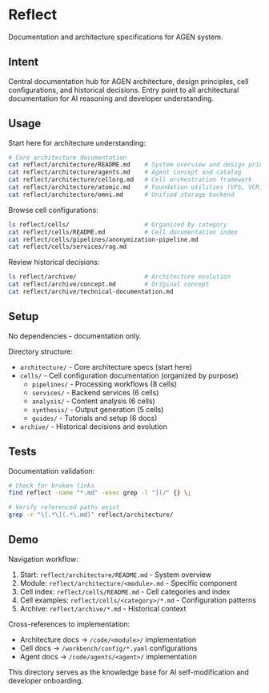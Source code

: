 # Reflect

Documentation and architecture specifications for AGEN system.

## Intent

Central documentation hub for AGEN architecture, design principles, cell configurations, and historical decisions. Entry point to all architectural documentation for AI reasoning and developer understanding.

## Usage

Start here for architecture understanding:
```bash
# Core architecture documentation
cat reflect/architecture/README.md    # System overview and design principles
cat reflect/architecture/agents.md    # Agent concept and catalog
cat reflect/architecture/cellorg.md   # Cell orchestration framework
cat reflect/architecture/atomic.md    # Foundation utilities (VFS, VCR)
cat reflect/architecture/omni.md      # Unified storage backend
```

Browse cell configurations:
```bash
ls reflect/cells/                     # Organized by category
cat reflect/cells/README.md           # Cell documentation index
cat reflect/cells/pipelines/anonymization-pipeline.md
cat reflect/cells/services/rag.md
```

Review historical decisions:
```bash
ls reflect/archive/                   # Architecture evolution
cat reflect/archive/concept.md        # Original concept
cat reflect/archive/technical-documentation.md
```

## Setup

No dependencies - documentation only.

Directory structure:
- `architecture/` - Core architecture specs (start here)
- `cells/` - Cell configuration documentation (organized by purpose)
  - `pipelines/` - Processing workflows (8 cells)
  - `services/` - Backend services (6 cells)
  - `analysis/` - Content analysis (6 cells)
  - `synthesis/` - Output generation (5 cells)
  - `guides/` - Tutorials and setup (6 docs)
- `archive/` - Historical decisions and evolution

## Tests

Documentation validation:
```bash
# Check for broken links
find reflect -name "*.md" -exec grep -l "](/" {} \;

# Verify referenced paths exist
grep -r "\[.*\](.*\.md)" reflect/architecture/
```

## Demo

Navigation workflow:
1. Start: `reflect/architecture/README.md` - System overview
2. Module: `reflect/architecture/<module>.md` - Specific component
3. Cell index: `reflect/cells/README.md` - Cell categories and index
4. Cell examples: `reflect/cells/<category>/*.md` - Configuration patterns
5. Archive: `reflect/archive/*.md` - Historical context

Cross-references to implementation:
- Architecture docs → `/code/<module>/` implementation
- Cell docs → `/workbench/config/*.yaml` configurations
- Agent docs → `/code/agents/<agent>/` implementation

This directory serves as the knowledge base for AI self-modification and developer onboarding.
